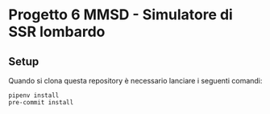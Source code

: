 # Progetto 6 MMSD - Simulatore di SSR lombardo

## Setup

Quando si clona questa repository è necessario lanciare i seguenti comandi:

```shell
pipenv install
pre-commit install
```
